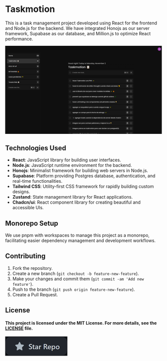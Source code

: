 # Taskmotion

This is a task management project developed using React for the frontend and Node.js for the backend. We have integrated Honojs as our server framework, Supabase as our database, and Million.js to optimize React performance.

![Taskmotion Screenshot](./app.png)

## Technologies Used

- **React**: JavaScript library for building user interfaces.
- **Node.js**: JavaScript runtime environment for the backend.
- **Honojs**: Minimalist framework for building web servers in Node.js.
- **Supabase**: Platform providing Postgres database, authentication, and real-time functionalities.
- **Tailwind CSS**: Utility-first CSS framework for rapidly building custom designs.
- **Zustand**: State management library for React applications.
- **Chadcn/ui**: React component library for creating beautiful and accessible UIs.

## Monorepo Setup

We use pnpm with workspaces to manage this project as a monorepo, facilitating easier dependency management and development workflows.

## Contributing

1. Fork the repository.
2. Create a new branch (`git checkout -b feature-new-feature`).
3. Make your changes and commit them (`git commit -am 'Add new feature'`).
4. Push to the branch (`git push origin feature-new-feature`).
5. Create a Pull Request.

## License

#### This project is licensed under the MIT License. For more details, see the [LICENSE](LICENSE) file.

<img  alt="Star on GitHub to support the project" src="star_repo.gif" width="200px">
